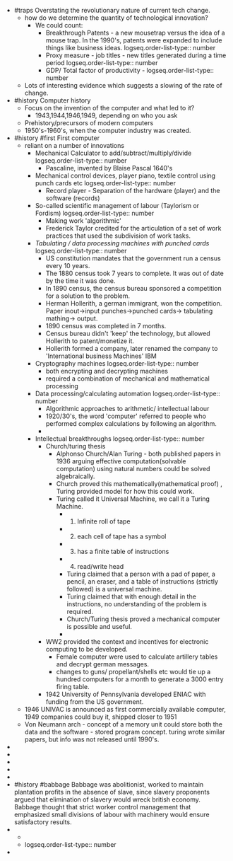 - #traps Overstating the revolutionary nature of current tech change.
	- how do we determine the quantity of technological innovation?
		- We could count:
			- Breakthrough Patents - a new mousetrap versus the idea of a mouse trap.  In the 1990's, patents were expanded to include things like business ideas.
			  logseq.order-list-type:: number
			- Proxy measure - job titles - new titles generated during a time period
			  logseq.order-list-type:: number
			- GDP/ Total factor of productivity - 
			  logseq.order-list-type:: number
	- Lots of interesting evidence which suggests a slowing of the rate of change.
- #history Computer history
	- Focus on the invention of the computer and what led to it?
		- 1943,1944,1946,1949, depending on who you ask
	- Prehistory/precursors of modern computers
	- 1950's-1960's, when the computer industry was created.
- #history #first First computer
	- reliant on a number of innovations
		- Mechanical Calculator to add/subtract/multiply/divide
		  logseq.order-list-type:: number
			- Pascaline, invented by Blaise Pascal 1640's
		- Mechanical control devices, player piano, textile control using punch cards etc
		  logseq.order-list-type:: number
			- Record player - Separation of the hardware (player) and the software (records)
		- So-called scientific management of labour (Taylorism or Fordism)
		  logseq.order-list-type:: number
			- Making work 'algorithmic'
			- Frederick Taylor credited for the articulation of a set of work practices that used the subdivision of work tasks.
		- *Tabulating / data processing machines with punched cards*
		  logseq.order-list-type:: number
			- US constitution mandates that the government run a census every 10 years.
			- The 1880 census took 7 years to complete.  It was out of date by the time it was done.
			- In 1890 census, the census bureau sponsored a competition for a solution to the problem.
			- Herman Hollerith, a german immigrant, won the competition. Paper inout->input punches->punched cards-> tabulating mathing-> output.
			- 1890 census was completed in 7 months.
			- Census bureau didn't 'keep' the technology, but allowed Hollerith to patent/monetize it.
			- Hollerith formed a company, later renamed the company to 'International business Machines' IBM
		- Cryptography machines
		  logseq.order-list-type:: number
			- both encrypting and decrypting machines
			- required a combination of mechanical and mathematical processing
		- Data processing/calculating automation
		  logseq.order-list-type:: number
			- Algorithmic approaches to arithmetic/ intellectual labour
			- 1920/30's, the word 'computer' referred to people who performed complex calculations by following an algorithm.
			-
		- Intellectual breakthroughs
		  logseq.order-list-type:: number
			- Church/turing thesis
				- Alphonso Church/Alan Turing - both published papers in 1936 arguing effective computation(solvable computation) using natural numbers could be solved algebraically.
				- Church proved this mathematically(mathematical proof) , Turing provided model for how this could work.
				- Turing called it Universal Machine, we call it a Turing Machine.
					- 1. Infinite roll of tape
					- 2. each cell of tape has a symbol
					- 3. has a finite table of instructions
					- 4. read/write head
					- Turing claimed that a person with a pad of paper, a pencil, an eraser, and a table of instructions (strictly followed) is a universal machine.
					- Turing claimed that with enough detail in the instructions, no understanding of the problem is required.
					- Church/Turing thesis proved a mechanical computer is possible and useful.
					-
			- WW2 provided the context and incentives for electronic computing to be developed.
				- Female computer were used to calculate artillery tables and decrypt german messages.
				- changes to guns/ propellant/shells etc would tie up a hundred computers for a month to generate a 3000 entry firing table.
			- 1942 University of Pennsylvania developed ENIAC with funding from the US government.
	- 1946 UNIVAC is announced as first commercially available computer, 1949 companies could buy it, shipped closer to 1951
	- Von Neumann arch - concept of a memory unit could store both the data and the software - stored program concept.  turing wrote similar papers, but info was not released until 1990's.
-
-
-
-
-
- #history #babbage Babbage was abolitionist, worked to maintain plantation profits in the absence of slave, since slavery proponents argued that elimination of slavery would wreck british economy.  Babbage thought that strict worker control management that emphasized small divisions of labour with machinery would ensure satisfactory results.
-
	-
	- logseq.order-list-type:: number
-